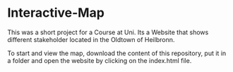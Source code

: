 # Interactive-Map
This was a short project for a Course at Uni. Its a Website that shows different stakeholder located in the Oldtown of Heilbronn.

To start and view the map, download the content of this repository, put it in a folder and open the website by clicking on the index.html file.

